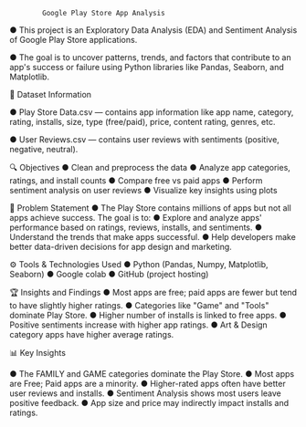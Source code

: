             Google Play Store App Analysis

●	This project is an Exploratory Data Analysis (EDA) and Sentiment Analysis of Google Play Store applications.

●	The goal is to uncover patterns, trends, and factors that contribute to an app's success or failure using Python libraries like Pandas, Seaborn, and Matplotlib.


📂 Dataset Information

●	Play Store Data.csv — contains app information like app name, category, rating, installs, size, type (free/paid), price, content rating, genres, etc.

●	User Reviews.csv — contains user reviews with sentiments (positive, negative, neutral).


🔍 Objectives
●	Clean and preprocess the data
●	Analyze app categories, ratings, and install counts
●	Compare free vs paid apps
●	Perform sentiment analysis on user reviews
●	Visualize key insights using plots

🚀 Problem Statement
●	The Play Store contains millions of apps but not all apps achieve success. The goal is to:
●	Explore and analyze apps' performance based on ratings, reviews, installs, and sentiments.
●	Understand the trends that make apps successful.
●	 Help developers make better data-driven decisions for app design and marketing.


⚙️ Tools & Technologies Used
●	Python (Pandas, Numpy, Matplotlib, Seaborn)
●	Google colab
●	GitHub (project hosting)

🏆 Insights and Findings
●	Most apps are free; paid apps are fewer but tend to have slightly higher ratings.
●	Categories like "Game" and "Tools" dominate Play Store.
●	Higher number of installs is linked to free apps.
●	Positive sentiments increase with higher app ratings.
●	Art & Design category apps have higher average ratings.


📊 Key Insights

●	The FAMILY and GAME categories dominate the Play Store.
●	Most apps are Free; Paid apps are a minority.
●	Higher-rated apps often have better user reviews and installs.
●	Sentiment Analysis shows most users leave positive feedback.
●	App size and price may indirectly impact installs and ratings.











